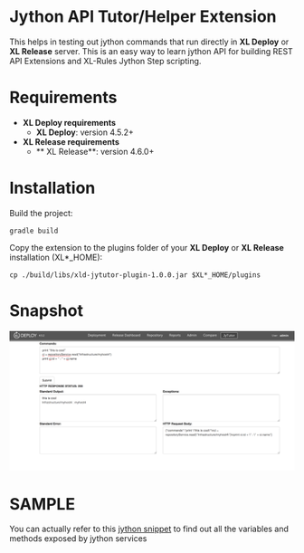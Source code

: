 # Jython API Tutor/Helper Extension #

This helps in testing out jython commands that run directly in **XL Deploy** or **XL Release** server. This is an easy way to learn jython API for building REST API Extensions and XL-Rules Jython Step scripting.


# Requirements #

* **XL Deploy requirements**
	* **XL Deploy**: version 4.5.2+
* **XL Release requirements**
	* ** XL Release**: version 4.6.0+

# Installation #

Build the project:
```
gradle build
```

Copy the extension to the plugins folder of your **XL Deploy** or **XL Release** installation (XL*_HOME):
```
cp ./build/libs/xld-jytutor-plugin-1.0.0.jar $XL*_HOME/plugins
```

# Snapshot #

![Configuration](/screenshot.png)


# SAMPLE #

You can actually refer to this [jython snippet](https://github.com/amitmohleji/XLDScripts/blob/master/exposeJythonVariables.py) to find out all the variables and methods exposed by jython services
